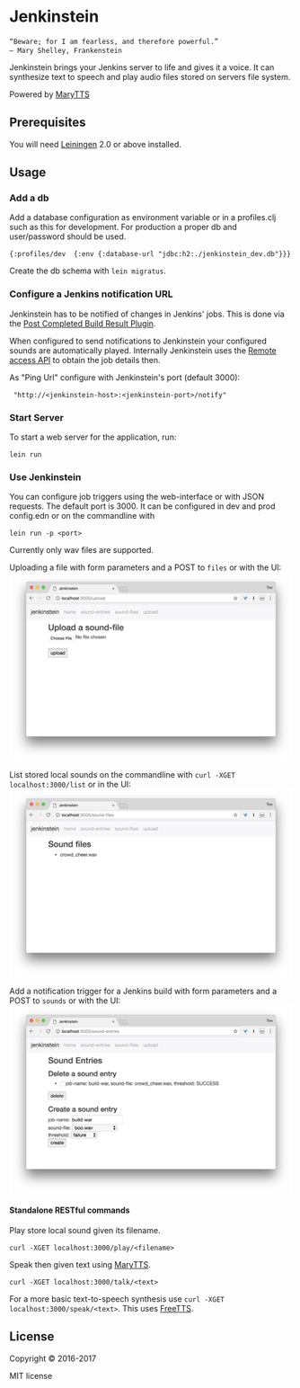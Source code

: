 # Jenkinstein

    “Beware; for I am fearless, and therefore powerful.” 
    ― Mary Shelley, Frankenstein

Jenkinstein brings your Jenkins server to life and gives it a voice.
It can synthesize text to speech and play audio files stored on servers file system.

Powered by [MaryTTS](http://mary.dfki.de/)

## Prerequisites

You will need [Leiningen][1] 2.0 or above installed.

[1]: https://github.com/technomancy/leiningen

## Usage

### Add a db

Add a database configuration as environment variable or in a profiles.clj such as this for development. 
For production a proper db and user/password should be used.

```
{:profiles/dev  {:env {:database-url "jdbc:h2:./jenkinstein_dev.db"}}}
```

Create the db schema with `lein migratus`.

### Configure a Jenkins notification URL

Jenkinstein has to be notified of changes in Jenkins' jobs.  This is done via the 
[Post Completed Build Result Plugin](https://wiki.jenkins-ci.org/display/JENKINS/Post+Completed+Build+Result+Plugin).

When configured to send notifications to Jenkinstein your configured sounds are automatically played. Internally 
Jenkinstein uses the [Remote access API](https://wiki.jenkins-ci.org/display/JENKINS/Remote+access+API) to obtain the 
job details then.
 
 As "Ping Url" configure with Jenkinstein's port (default 3000):
     
     "http://<jenkinstein-host>:<jenkinstein-port>/notify"

### Start Server

To start a web server for the application, run:

    lein run

### Use Jenkinstein

You can configure job triggers using the web-interface or with JSON requests. The default port is 3000. 
It can be configured in dev and prod config.edn or on the commandline with 

    lein run -p <port>


Currently only wav files are supported.

Uploading a file with form parameters and a POST to `files` or with the UI:
![upload a sound file](resources/docs/screenshots/upload.png)

List stored local sounds on the commandline with `curl -XGET localhost:3000/list` or in the UI:
![listing sound files](resources/docs/screenshots/list_files.png)

Add a notification trigger for a Jenkins build with form parameters and a POST to `sounds` or with the UI:
![upload a sound file](resources/docs/screenshots/add_notification_trigger.png)

#### Standalone RESTful commands

Play store local sound given its filename.
    
    curl -XGET localhost:3000/play/<filename>
    
Speak then given text using [MaryTTS](http://mary.dfki.de/).

    curl -XGET localhost:3000/talk/<text>

For a more basic text-to-speech synthesis use `curl -XGET localhost:3000/speak/<text>`. This uses [FreeTTS](https://en.wikipedia.org/wiki/FreeTTS).



## License

Copyright © 2016-2017

MIT license
